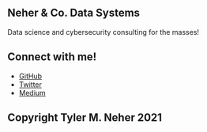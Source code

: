 ## Neher & Co. Data Systems
Data science and cybersecurity consulting for the masses!


## Connect with me!
- [GitHub](https://github.com/tylermneher)
- [Twitter](https://twitter.com/tylermneher)
- [Medium](https://medium.com/@tylermneher)


## Copyright Tyler M. Neher 2021